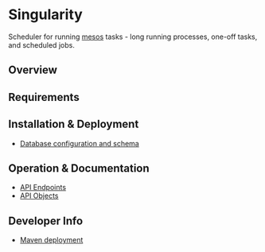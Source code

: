 # Singularity

Scheduler for running [mesos](http://mesos.apache.org/) tasks - long running processes, one-off tasks, and scheduled jobs.

## Overview

## Requirements

## Installation & Deployment

- [Database configuration and schema](database.md)

## Operation & Documentation

- [API Endpoints](SingularityService/api.md)
- [API Objects](SingularityService/objects.md)

## Developer Info

- [Maven deployment](maven.md)
